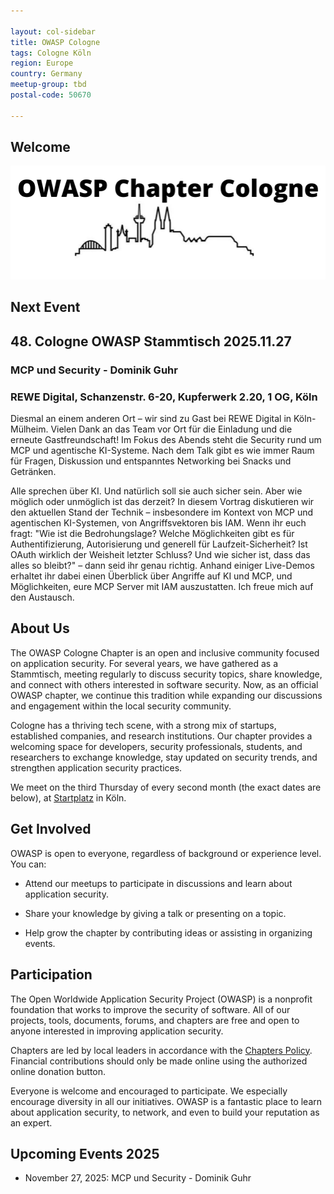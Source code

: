 ```yaml
---

layout: col-sidebar
title: OWASP Cologne
tags: Cologne Köln 
region: Europe
country: Germany
meetup-group: tbd
postal-code: 50670

---
```

## Welcome
![LOGO](assets/images/owasp-banner.png)

## Next Event

## 48. Cologne OWASP Stammtisch  2025.11.27
### MCP und Security - Dominik Guhr
### REWE Digital, Schanzenstr. 6-20, Kupferwerk 2.20, 1 OG, Köln

Diesmal an einem anderen Ort – wir sind zu Gast bei REWE Digital in Köln-Mülheim.
Vielen Dank an das Team vor Ort für die Einladung und die erneute Gastfreundschaft!
Im Fokus des Abends steht die Security rund um MCP und agentische KI-Systeme.
Nach dem Talk gibt es wie immer Raum für Fragen, Diskussion und entspanntes Networking bei Snacks und Getränken.

Alle sprechen über KI. Und natürlich soll sie auch sicher sein. Aber wie möglich oder unmöglich ist das derzeit? In diesem Vortrag diskutieren wir den aktuellen Stand der Technik – insbesondere im Kontext von MCP und agentischen KI-Systemen, von Angriffsvektoren bis IAM.
Wenn ihr euch fragt: "Wie ist die Bedrohungslage? Welche Möglichkeiten gibt es für Authentifizierung, Autorisierung und generell für Laufzeit-Sicherheit? Ist OAuth wirklich der Weisheit letzter Schluss? Und wie sicher ist, dass das alles so bleibt?" – dann seid ihr genau richtig.
Anhand einiger Live-Demos erhaltet ihr dabei einen Überblick über Angriffe auf KI und MCP, und Möglichkeiten, eure MCP Server mit IAM auszustatten. Ich freue mich auf den Austausch.


## About Us

The OWASP Cologne Chapter is an open and inclusive community focused on application security. For several years, we have gathered as a Stammtisch, meeting regularly to discuss security topics, share knowledge, and connect with others interested in software security. Now, as an official OWASP chapter, we continue this tradition while expanding our discussions and engagement within the local security community.

Cologne has a thriving tech scene, with a strong mix of startups, established companies, and research institutions. Our chapter provides a welcoming space for developers, security professionals, students, and researchers to exchange knowledge, stay updated on security trends, and strengthen application security practices.

We meet on the third Thursday of every second month (the exact dates are below), at [Startplatz](https://www.startplatz.de/) in Köln.  

## Get Involved

OWASP is open to everyone, regardless of background or experience level. You can:

* Attend our meetups to participate in discussions and learn about application security.

* Share your knowledge by giving a talk or presenting on a topic.

* Help grow the chapter by contributing ideas or assisting in organizing events.

## Participation
The Open Worldwide Application Security Project (OWASP) is a nonprofit foundation that works to improve the security of software. All of our projects, tools, documents, forums, and chapters are free and open to anyone interested in improving application security. 

Chapters are led by local leaders in accordance with the [Chapters Policy](/www-policy/operational/chapters). Financial contributions should only be made online using the authorized online donation button. 

Everyone is welcome and encouraged to participate. We especially encourage diversity in all our initiatives. OWASP is a fantastic place to learn about application security, to network, and even to build your reputation as an expert. 


## Upcoming Events 2025

* November 27, 2025: MCP und Security - Dominik Guhr



<!--
## Next Meeting/Event
---------------------
{% comment %}
{% include tab_pastevents.md group=page.meetup-group %}
{% include upcomingevents.md group=page.meetup-group %}
{% endcomment %}

-->